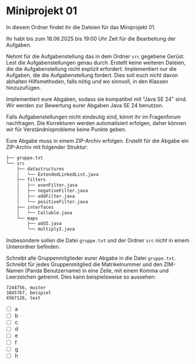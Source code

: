 # Miniprojekt 01

In diesem Ordner findet ihr die Dateien für das Miniprojekt 01.

Ihr habt bis zum 18.06.2025 bis 19:00 Uhr Zeit für die Bearbeitung der Aufgaben.

Nehmt für die Aufgabenstellung das in dem Ordner `src` gegebene Gerüst. Lest die Aufgabenstellungen genau durch.
Erstellt keine weiteren Dateien, die die Aufgabenstellung nicht explizit erfordert.
Implementiert nur die Aufgaben, die die Aufgabenstellung fordert.
Dies soll euch nicht davon abhalten Hilfsmethoden, falls nötig und wo sinnvoll, in den Klassen hinzuzufügen.

Implementiert eure Abgaben, sodass sie kompatibel mit "Java SE 24" sind. Wir werden zur Bewertung eurer Abgaben Java SE 24 benutzen.

Falls Aufgabenstellungen nicht eindeutig sind, könnt ihr im Fragenforum nachfragen.
Die Korrekturen werden automatisiert erfolgen, daher können wir für Verständnisprobleme keine Punkte geben.

Eure Abgabe muss in einem ZIP-Archiv erfolgen.
Erstellt für die Abgabe ein ZIP-Archiv mit folgender Struktur:

```bash
├── gruppe.txt
└── src
    ├── datastructures
    │   └── ExtendedLinkedList.java
    ├── filters
    │   ├── evenFilter.java
    │   ├── negativeFilter.java
    │   ├── oddFilter.java
    │   └── positiveFilter.java
    ├── interfaces
    │   └── Callable.java
    └── maps
        ├── addI.java
        └── multiplyI.java
```

Insbesondere sollen die Datei `gruppe.txt` und der Ordner `src` nicht in einem Unterordner befinden.

Schreibt alle Gruppenmitglieder eurer Abgabe in die Datei `gruppe.txt`.
Schreibt für jedes Gruppenmitglied die Matrikelnummer und den ZIM-Namen (Panda Benutzername) in eine Zeile, mit einem Komma und Leerzeichen getrennt.
Dies kann beispielsweise so aussehen:

```text
7244756, muster
3845767, beispiel
4567126, test
```

- [ ] a
- [ ] b
- [ ] c
- [ ] d
- [ ] e
- [ ] f
- [ ] g
- [ ] h
